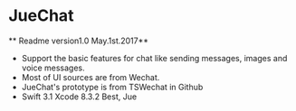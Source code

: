 # JueChat
** Readme version1.0 May.1st.2017**
  * Support the basic features for chat like sending messages, images and voice messages.
  * Most of UI sources are from Wechat.
  * JueChat's prototype is from TSWechat in Github
  * Swift 3.1 Xcode 8.3.2
  Best,
  Jue
